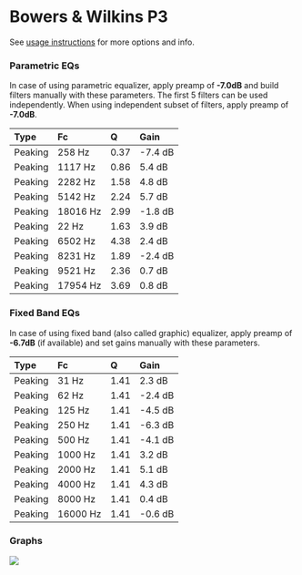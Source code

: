 # Bowers & Wilkins P3
See [usage instructions](https://github.com/jaakkopasanen/AutoEq#usage) for more options and info.

### Parametric EQs
In case of using parametric equalizer, apply preamp of **-7.0dB** and build filters manually
with these parameters. The first 5 filters can be used independently.
When using independent subset of filters, apply preamp of **-7.0dB**.

| Type    | Fc       |    Q | Gain    |
|:--------|:---------|:-----|:--------|
| Peaking | 258 Hz   | 0.37 | -7.4 dB |
| Peaking | 1117 Hz  | 0.86 | 5.4 dB  |
| Peaking | 2282 Hz  | 1.58 | 4.8 dB  |
| Peaking | 5142 Hz  | 2.24 | 5.7 dB  |
| Peaking | 18016 Hz | 2.99 | -1.8 dB |
| Peaking | 22 Hz    | 1.63 | 3.9 dB  |
| Peaking | 6502 Hz  | 4.38 | 2.4 dB  |
| Peaking | 8231 Hz  | 1.89 | -2.4 dB |
| Peaking | 9521 Hz  | 2.36 | 0.7 dB  |
| Peaking | 17954 Hz | 3.69 | 0.8 dB  |

### Fixed Band EQs
In case of using fixed band (also called graphic) equalizer, apply preamp of **-6.7dB**
(if available) and set gains manually with these parameters.

| Type    | Fc       |    Q | Gain    |
|:--------|:---------|:-----|:--------|
| Peaking | 31 Hz    | 1.41 | 2.3 dB  |
| Peaking | 62 Hz    | 1.41 | -2.4 dB |
| Peaking | 125 Hz   | 1.41 | -4.5 dB |
| Peaking | 250 Hz   | 1.41 | -6.3 dB |
| Peaking | 500 Hz   | 1.41 | -4.1 dB |
| Peaking | 1000 Hz  | 1.41 | 3.2 dB  |
| Peaking | 2000 Hz  | 1.41 | 5.1 dB  |
| Peaking | 4000 Hz  | 1.41 | 4.3 dB  |
| Peaking | 8000 Hz  | 1.41 | 0.4 dB  |
| Peaking | 16000 Hz | 1.41 | -0.6 dB |

### Graphs
![](https://raw.githubusercontent.com/jaakkopasanen/AutoEq/master/results/innerfidelity/sbaf-serious/Bowers%20&%20Wilkins%20P3/Bowers%20&%20Wilkins%20P3.png)